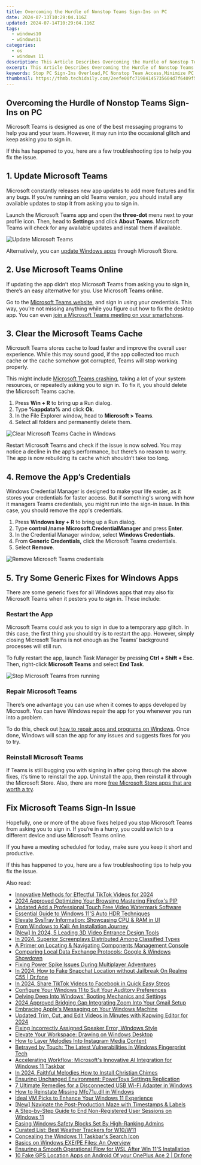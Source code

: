 ```yaml
---
title: Overcoming the Hurdle of Nonstop Teams Sign-Ins on PC
date: 2024-07-13T10:29:04.116Z
updated: 2024-07-14T10:29:04.116Z
tags:
  - windows10
  - windows11
categories:
  - os
  - windows 11
description: This Article Describes Overcoming the Hurdle of Nonstop Teams Sign-Ins on PC
excerpt: This Article Describes Overcoming the Hurdle of Nonstop Teams Sign-Ins on PC
keywords: Stop PC Sign-Ins Overload,PC Nonstop Team Access,Minimize PC Login Delays,Tackle Constant PC Logins,Reduce PC Teams' Sign-Ins,Curb Unwanted PC Logins,Ease PC Multiple User Entry
thumbnail: https://thmb.techidaily.com/2eefe00fc71984145735604d7f6409f58eabe8499747b0b476c4253bd9b978c9.jpg
---
```


## Overcoming the Hurdle of Nonstop Teams Sign-Ins on PC

 Microsoft Teams is designed as one of the best messaging programs to help you and your team. However, it may run into the occasional glitch and keep asking you to sign in.

 If this has happened to you, here are a few troubleshooting tips to help you fix the issue.

## 1\. Update Microsoft Teams

 Microsoft constantly releases new app updates to add more features and fix any bugs. If you’re running an old Teams version, you should install any available updates to stop it from asking you to sign in.

 Launch the Microsoft Teams app and open the **three-dot** menu next to your profile icon. Then, head to **Settings** and click **About Teams**. Microsoft Teams will check for any available updates and install them if available.

![Update Microsoft Teams](https://static1.makeuseofimages.com/wordpress/wp-content/uploads/2023/05/update-teams-1.jpg)

 Alternatively, you can [update Windows apps](https://www.makeuseof.com/update-apps-windows-11/) through Microsoft Store.

## 2\. Use Microsoft Teams Online

 If updating the app didn’t stop Microsoft Teams from asking you to sign in, there’s an easy alternative for you. Use Microsoft Teams online.

 Go to the [Microsoft Teams website](https://www.microsoft.com/en-us/microsoft-teams/group-chat-software), and sign in using your credentials. This way, you’re not missing anything while you figure out how to fix the desktop app. You can even [join a Microsoft Teams meeting on your smartphone](https://docs.google.com/document/d/1yvhUaGLFmNOyWhJyAvgfqhhiYAXMablw%5Fpcyf8%5F3MD4/edit).

## 3\. Clear the Microsoft Teams Cache

 Microsoft Teams stores cache to load faster and improve the overall user experience. While this may sound good, if the app collected too much cache or the cache somehow got corrupted, Teams will stop working properly.

 This might include [Microsoft Teams crashing](https://www.makeuseof.com/microsoft-teams-keeps-crashing-windows/), taking a lot of your system resources, or repeatedly asking you to sign in. To fix it, you should delete the Microsoft Teams cache.

1. Press **Win + R** to bring up a Run dialog.
2. Type **%appdata%** and click **Ok**.
3. In the File Explorer window, head to **Microsoft > Teams**.
4. Select all folders and permanently delete them.

![Clear Microsoft Teams Cache in Windows](https://static1.makeuseofimages.com/wordpress/wp-content/uploads/2023/01/clear-microsoft-teams-cache-in-windows.jpg)

 Restart Microsoft Teams and check if the issue is now solved. You may notice a decline in the app’s performance, but there’s no reason to worry. The app is now rebuilding its cache which shouldn’t take too long.

## 4\. Remove the App’s Credentials

 Windows Credential Manager is designed to make your life easier, as it stores your credentials for faster access. But if something's wrong with how it managers Teams credentials, you might run into the sign-in issue. In this case, you should remove the app's credentials.

1. Press **Windows key + R** to bring up a Run dialog.
2. Type **control /name Microsoft.CredentialManager** and press **Enter**.
3. In the Credential Manager window, select **Windows Credentials**.
4. From **Generic Credentials,** click the Microsoft Teams credentials.
5. Select **Remove**.

![Remove Microsoft Teams credentials](https://static1.makeuseofimages.com/wordpress/wp-content/uploads/2023/05/credential-manager-1.jpg)

## 5\. Try Some Generic Fixes for Windows Apps

 There are some generic fixes for all Windows apps that may also fix Microsoft Teams when it pesters you to sign in. These include:

### Restart the App

 Microsoft Teams could ask you to sign in due to a temporary app glitch. In this case, the first thing you should try is to restart the app. However, simply closing Microsoft Teams is not enough as the Teams’ background processes will still run.

 To fully restart the app, launch Task Manager by pressing **Ctrl + Shift + Esc**. Then, right-click **Microsoft Teams** and select **End Task**.

![Stop Microsoft Teams from running](https://static1.makeuseofimages.com/wordpress/wp-content/uploads/2023/05/end-microsoft-teams-1.jpg)

### Repair Microsoft Teams

 There’s one advantage you can use when it comes to apps developed by Microsoft. You can have Windows repair the app for you whenever you run into a problem.

 To do this, check out [how to repair apps and programs on Windows](https://www.makeuseof.com/windows-repair-apps-programs/). Once done, Windows will scan the app for any issues and suggests fixes for you to try.

### Reinstall Microsoft Teams

 If Teams is still bugging you with signing in after going through the above fixes, it’s time to reinstall the app. Uninstall the app, then reinstall it through the Microsoft Store. Also, there are more [free Microsoft Store apps that are worth a try](https://www.makeuseof.com/tag/best-free-windows-store-apps/).

## Fix Microsoft Teams Sign-In Issue

 Hopefully, one or more of the above fixes helped you stop Microsoft Teams from asking you to sign in. If you’re in a hurry, you could switch to a different device and use Microsoft Teams online.

 If you have a meeting scheduled for today, make sure you keep it short and productive.

 If this has happened to you, here are a few troubleshooting tips to help you fix the issue.



<ins class="adsbygoogle"
      style="display:block"
      data-ad-client="ca-pub-7571918770474297"
      data-ad-slot="8358498916"
      data-ad-format="auto"
      data-full-width-responsive="true"></ins>
<span class="atpl-alsoreadstyle">Also read:</span>
<div><ul>
<li><a href="https://some-techniques.techidaily.com/innovative-methods-for-effectful-tiktok-videos-for-2024/"><u>Innovative Methods for Effectful TikTok Videos for 2024</u></a></li>
<li><a href="https://extra-skills.techidaily.com/2024-approved-optimizing-your-browsing-mastering-firefoxs-pip/"><u>2024 Approved  Optimizing Your Browsing  Mastering Firefox's PIP</u></a></li>
<li><a href="https://ai-vdieo-software.techidaily.com/updated-add-a-professional-touch-free-video-watermark-software/"><u>Updated Add a Professional Touch Free Video Watermark Software</u></a></li>
<li><a href="https://win11.techidaily.com/essential-guide-to-windows-11s-auto-hdr-techniques/"><u>Essential Guide to Windows 11'S Auto HDR Techniques</u></a></li>
<li><a href="https://win11.techidaily.com/elevate-systray-information-showcasing-cpu-and-ram-in-ui/"><u>Elevate SysTray Information: Showcasing CPU & RAM in UI</u></a></li>
<li><a href="https://win11.techidaily.com/from-windows-to-kali-an-installation-journey/"><u>From Windows to Kali: An Installation Journey</u></a></li>
<li><a href="https://facebook-video-footage.techidaily.com/new-in-2024-5-leading-3d-video-entrance-design-tools/"><u>[New] In 2024, 5 Leading 3D Video Entrance Design Tools</u></a></li>
<li><a href="https://some-guidance.techidaily.com/in-2024-superior-screenplays-distributed-among-classified-types/"><u>In 2024, Superior Screenplays Distributed Among Classified Types</u></a></li>
<li><a href="https://win11.techidaily.com/a-primer-on-locating-and-navigating-components-management-console/"><u>A Primer on Locating & Navigating Components Management Console</u></a></li>
<li><a href="https://win11.techidaily.com/comparing-local-data-exchange-protocols-google-and-windows-showdown/"><u>Comparing Local Data Exchange Protocols: Google & Windows Showdown</u></a></li>
<li><a href="https://win11.techidaily.com/fixing-power-spike-issues-during-multiplayer-adventures/"><u>Fixing Power Spike Issues During Multiplayer Adventures</u></a></li>
<li><a href="https://location-social.techidaily.com/in-2024-how-to-fake-snapchat-location-without-jailbreak-on-realme-c55-drfone-by-drfone-virtual-android/"><u>In 2024, How to Fake Snapchat Location without Jailbreak On Realme C55 | Dr.fone</u></a></li>
<li><a href="https://facebook-video-recording.techidaily.com/in-2024-share-tiktok-videos-to-facebook-in-quick-easy-steps/"><u>In 2024, Share TikTok Videos to Facebook in Quick Easy Steps</u></a></li>
<li><a href="https://win11.techidaily.com/configure-your-windows-11-to-suit-your-auditory-preferences/"><u>Configure Your Windows 11 to Suit Your Auditory Preferences</u></a></li>
<li><a href="https://win11.techidaily.com/delving-deep-into-windows-booting-mechanics-and-settings/"><u>Delving Deep Into Windows' Booting Mechanics and Settings</u></a></li>
<li><a href="https://fox-http.techidaily.com/2024-approved-bridging-gap-integrating-zoom-into-your-gmail-setup/"><u>2024 Approved  Bridging Gap  Integrating Zoom Into Your Gmail Setup</u></a></li>
<li><a href="https://win11.techidaily.com/embracing-apples-messaging-on-your-windows-machine/"><u>Embracing Apple's Messaging on Your Windows Machine</u></a></li>
<li><a href="https://smart-video-editing.techidaily.com/updated-trim-cut-and-edit-videos-in-minutes-with-kapwing-editor-for-2024/"><u>Updated Trim, Cut, and Edit Videos in Minutes with Kapwing Editor for 2024</u></a></li>
<li><a href="https://win11.techidaily.com/fixing-incorrectly-assigned-speaker-error-windows-style/"><u>Fixing Incorrectly Assigned Speaker Error, Windows Style</u></a></li>
<li><a href="https://win11.techidaily.com/elevate-your-workspace-drawing-on-windows-desktop/"><u>Elevate Your Workspace: Drawing on Windows Desktop</u></a></li>
<li><a href="https://instagram-videos.techidaily.com/how-to-layer-melodies-into-instagram-media-content/"><u>How to Layer Melodies Into Instagram Media Content</u></a></li>
<li><a href="https://win11.techidaily.com/betrayed-by-touch-the-latest-vulnerabilities-in-windows-fingerprint-tech/"><u>Betrayed by Touch: The Latest Vulnerabilities in Windows Fingerprint Tech</u></a></li>
<li><a href="https://win11.techidaily.com/accelerating-workflow-microsofts-innovative-ai-integration-for-windows-11-taskbar/"><u>Accelerating Workflow: Microsoft's Innovative AI Integration for Windows 11 Taskbar</u></a></li>
<li><a href="https://some-knowledge.techidaily.com/in-2024-faithful-melodies-how-to-install-christian-chimes/"><u>In 2024, Faithful Melodies  How to Install Christian Chimes</u></a></li>
<li><a href="https://win11.techidaily.com/ensuring-unchanged-environment-powertoys-settings-replication/"><u>Ensuring Unchanged Environment: PowerToys Settings Replication</u></a></li>
<li><a href="https://win11.techidaily.com/7-ultimate-remedies-for-a-disconnected-usb-wi-fi-adapter-in-windows/"><u>7 Ultimate Remedies for a Disconnected USB Wi-Fi Adapter in Windows</u></a></li>
<li><a href="https://win11.techidaily.com/how-to-reinstate-missing-mfc71udll-in-windows/"><u>How to Reinstate Missing Mfc71u.dll in Windows</u></a></li>
<li><a href="https://win11.techidaily.com/ideal-vm-picks-to-enhance-your-windows-11-experience/"><u>Ideal VM Picks to Enhance Your Windows 11 Experience</u></a></li>
<li><a href="https://screen-activity-recording.techidaily.com/new-navigate-the-post-production-maze-with-timestamps-and-labels/"><u>[New] Navigate the Post-Production Maze with Timestamps & Labels</u></a></li>
<li><a href="https://win11.techidaily.com/a-step-by-step-guide-to-end-non-registered-user-sessions-on-windows-11/"><u>A Step-by-Step Guide to End Non-Registered User Sessions on WIndows 11</u></a></li>
<li><a href="https://win11.techidaily.com/easing-windows-safety-blocks-set-by-high-ranking-admins/"><u>Easing Windows Safety Blocks Set By High-Ranking Admins</u></a></li>
<li><a href="https://win11.techidaily.com/curated-list-best-weather-trackers-for-w10w11/"><u>Curated List: Best Weather Trackers for W10/W11</u></a></li>
<li><a href="https://win11.techidaily.com/concealing-the-windows-11-taskbars-search-icon/"><u>Concealing the Windows 11 Taskbar's Search Icon</u></a></li>
<li><a href="https://win11.techidaily.com/basics-on-windows-exepe-files-an-overview/"><u>Basics on Windows EXE/PE Files: An Overview</u></a></li>
<li><a href="https://win11.techidaily.com/ensuring-a-smooth-operational-flow-for-wsl-after-win-11s-installation/"><u>Ensuring a Smooth Operational Flow for WSL After Win 11'S Installation</u></a></li>
<li><a href="https://android-location.techidaily.com/10-fake-gps-location-apps-on-android-of-your-oneplus-ace-2-drfone-by-drfone-virtual/"><u>10 Fake GPS Location Apps on Android Of your OnePlus Ace 2 | Dr.fone</u></a></li>
</ul></div>
